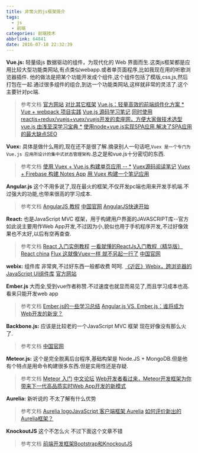 ```yaml
---
title: 非常火的js框架简介
tags:
  - js
  - 前端
categories: 前端技术
abbrlink: 64841
date: 2016-07-18 22:32:39
---
```


**Vue.js:** 轻量级js 数据驱动的组件，为现代化的 Web 界面而生.这类js框架都是应用比较大型功能类网站,有点类似webapp.或者单页面程序,比如我现在用的听歌浏览器插件. 他的做法是把某个功能开发成个组件,这个组件包括了模版,css,js,然后打包在一起.通过很多组件的组合,到达一个功能类网站,这样就非常的灵活了.这个主要针对pc端.
>参考文档
[官方网站](http://cn.vuejs.org/)
[对比其它框架](http://cn.vuejs.org/guide/comparison.html)
[Vue.js：轻量高效的前端组件化方案  *](http://www.csdn.net/article/1970-01-01/2825439)
[Vue + webpack 项目实践](http://jiongks.name/blog/just-vue/?from=groupmessage&isappinstalled=1)
[Vue.js 源码学习笔记](http://jiongks.name/blog/vue-code-review/)
[同时使用reactjs+redux/vuejs+vuex/vuejs开发的卖座网，方便大家做技术选型](http://www.vue-js.com/topic/577a07f6b883b03f4fe89da9)
[vue.js 由浅至深学习宝典  *](http://www.vue-js.com/topic/56cfc64965cf1c422e006834)
[使用node+vue.js实现SPA应用,解决了SPA应用的最大缺点SEO](https://segmentfault.com/a/1190000004372736)


**Vuex:** 具体是做什么用的,现在还不是很了解.摘录别人一句话吧,`Vuex 是一个专门为 Vue.js 应用所设计的集中式状态管理架构`.总之是和vue.js十分密切的东西.
>参考文档
[使用 Vuex + Vue.js 构建单页应用 -- *](https://segmentfault.com/a/1190000005863691)
[Vuex源码阅读笔记](https://segmentfault.com/a/1190000004954409)
[Vuex + Firebase 构建 Notes App](http://www.open-open.com/lib/view/open1462026719563.html)
[用 Vuex 构建一个笔记应用](http://www.tuicool.com/articles/qUzMN3Y)

**Angular.js** 这个不用多说了,现在最火的框架,不仅开发pc端也用来开发手机端.不过强大的功能,也带来很高的学习成本.
>参考文档
[AngularJS 教程](http://www.runoob.com/angularjs/angularjs-tutorial.html)
[中国官网](http://www.apjs.net/)
[AngularJS快速开始](http://www.angularjs.cn/A002)

**React:** 也是JavaScript MVC 框架，用于构建用户界面的JAVASCRIPT库--官方如此说主要用作Web App开发,不过因为小,貌似也用于手机程序开发,不过好像效果也不太好,以后有空再查查.
>参考文档
[React 入门实例教程](http://www.ruanyifeng.com/blog/2015/03/react.html)
[一看就懂的ReactJs入门教程（精华版）](http://www.cocoachina.com/webapp/20150721/12692.html)
[React china](http://react-china.org/)
[Flux 这就像Vuex一样 就不另起一行了](http://reactjs.cn/react/docs/flux-overview.html)
[中国官网](http://reactjs.cn/react/index.html)

**webix:** 组件库 非常爽,不过好东西一般都收费 呵呵.
[《近匠》Webix，跨浏览器的JavaScript UI组件库](http://www.csdn.net/article/2015-07-22/2825273-jinjiang-webix)
[官方网站](http://webix.com/)

**Ember.js** 大而全,受到vue作者称赞.不过速度也就显而易见了,而且学习成本也高.看来只能开发web app
>参考文档
[Ember.js的一些学习总结](http://www.cnblogs.com/rush/archive/2013/04/29/3051191.html)
[Angular.js VS. Ember.js：谁将成为Web开发的新宠？](http://developer.51cto.com/art/201309/410154.htm)

**Backbone.js:** 应该是比较老的一个JavaScript MVC 框架 现在好像没有那么火了.
>参考文档
[中国官网](http://www.css88.com/doc/backbone/)

**Meteor.js:** 这个是完全脱离后台程序,基础构架是 Node.JS + MongoDB.但是他有个特点是用命令构建很多东西.但是实用性还是存疑.
>参考文档
[Meteor 入门](http://zh.discovermeteor.com/chapters/getting-started/)
[中文论坛](http://www.meteorhub.org/)
[Web开发者看过来，Meteor开发框架为你带来下一代高品质实时Web App开发的新模式](http://36kr.com/p/99503.html)

**Aurelia:** 新听说的 不太了解有什么优势
>参考文档
[Aurelia logoJavaScript 客户端框架 Aurelia](http://www.oschina.net/p/aurelia)
[如何评价新出的Aurelia框架？](http://www.zhihu.com/question/28735192?sort=created)

**KnockoutJS** 这个不怎么火 不过下面这个文章不错
>参考文档
[前端开发框架Bootstrap和KnockoutJS](http://www.cnblogs.com/newton/p/3328058.html)
